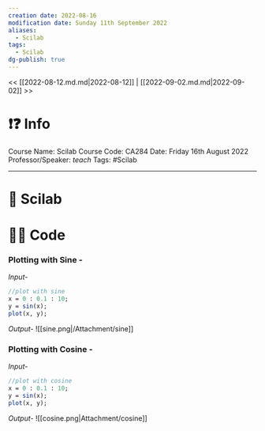 ```yaml
---
creation date: 2022-08-16
modification date: Sunday 11th September 2022
aliases:
  - Scilab
tags:
  - Scilab
dg-publish: true
---
```


<< [[2022-08-12.md.md|2022-08-12]] | [[2022-09-02.md.md|2022-09-02]] >>

# ❗❓ Info
Course Name: Scilab
Course Code: CA284
Date: Friday 16th August 2022
Professor/Speaker: *teach*
Tags: #Scilab 

---
# 📑 Scilab

# 👨‍💻 Code

### Plotting with Sine -

*Input-*
```scilab
//plot with sine
x = 0 : 0.1 : 10;
y = sin(x);
plot(x, y);
```

*Output-*
![[sine.png|/Attachment/sine]]

### Plotting with Cosine -

*Input-*
```scilab
//plot with cosine
x = 0 : 0.1 : 10;
y = sin(x);
plot(x, y);
```

*Output-*
![[cosine.png|Attachment/cosine]]